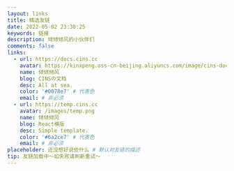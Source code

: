 ```yaml
---
layout: links
title: 精选友链
date: 2022-05-02 23:30:25
keywords: 链接
description: 倾倾倾风的小伙伴们
comments: false
links:
  - url: https://docs.cins.cc
    avatar: https://kinxpeng.oss-cn-beijing.aliyuncs.com/image/cins-docs/logo_net.png?versionId=CAEQOBiBgMDLq.DsnRgiIGE2YzFkZDY4Njc2ZDQ5MzdhMWU5ZTM5YWE1NzM0YjYx
    name: 倾倾倾风
    blog: CINSの文档
    desc: All at sea.
    color: '#0078e7' # 代表色
    email: # 非必须
  - url: https://temp.cins.cc
    avatar: /images/temp.png
    name: 倾倾倾风
    blog: React模版
    desc: Simple template.
    color: '#6a2ce7' # 代表色
    email: # 非必须
placeholder: 还没想好说些什么 # 默认对友链的描述
tip: 友链加载中～如失败请刷新重试～
---
```

